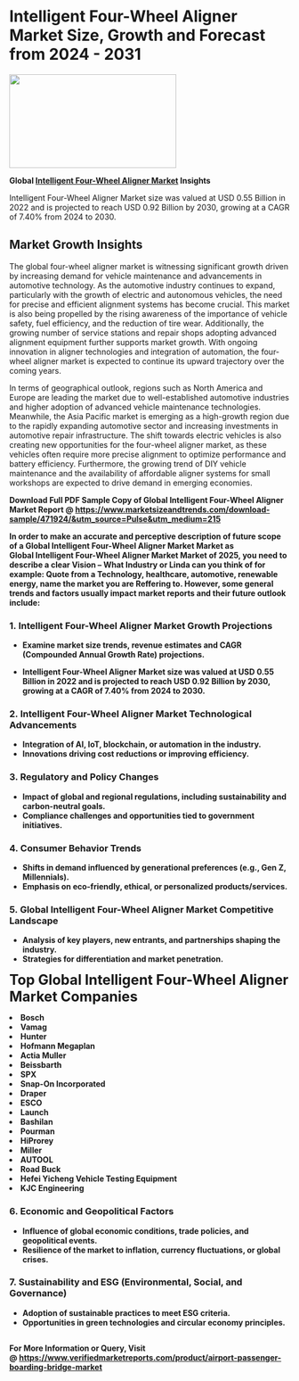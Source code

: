 <H1>Intelligent Four-Wheel Aligner Market Size, Growth and Forecast from 2024 - 2031</H1><img class="aligncenter size-medium wp-image-584254" src="https://thirdeyenews.in/wp-content/uploads/2024/09/Global-Market-Research-300x168.jpeg" alt="" width="300" height="168" /><p><strong>Global&nbsp;<a href="https://www.marketsizeandtrends.com/download-sample/471924/&amp;utm_source=Pulse&amp;utm_medium=215">Intelligent Four-Wheel Aligner Market</a> Insights</strong></p><p>Intelligent Four-Wheel Aligner Market size was valued at USD 0.55 Billion in 2022 and is projected to reach USD 0.92 Billion by 2030, growing at a CAGR of 7.40% from 2024 to 2030.</p><p><h2>Market Growth Insights</h2> <p>The global four-wheel aligner market is witnessing significant growth driven by increasing demand for vehicle maintenance and advancements in automotive technology. As the automotive industry continues to expand, particularly with the growth of electric and autonomous vehicles, the need for precise and efficient alignment systems has become crucial. This market is also being propelled by the rising awareness of the importance of vehicle safety, fuel efficiency, and the reduction of tire wear. Additionally, the growing number of service stations and repair shops adopting advanced alignment equipment further supports market growth. With ongoing innovation in aligner technologies and integration of automation, the four-wheel aligner market is expected to continue its upward trajectory over the coming years.</p> <p><strong></strong></p> <p>In terms of geographical outlook, regions such as North America and Europe are leading the market due to well-established automotive industries and higher adoption of advanced vehicle maintenance technologies. Meanwhile, the Asia Pacific market is emerging as a high-growth region due to the rapidly expanding automotive sector and increasing investments in automotive repair infrastructure. The shift towards electric vehicles is also creating new opportunities for the four-wheel aligner market, as these vehicles often require more precise alignment to optimize performance and battery efficiency. Furthermore, the growing trend of DIY vehicle maintenance and the availability of affordable aligner systems for small workshops are expected to drive demand in emerging economies.</p> <p><strong></p><p><span class=""><strong>Download Full PDF Sample Copy of Global Intelligent Four-Wheel Aligner Market Report</strong> @ <a href="https://www.marketsizeandtrends.com/download-sample/471924/&amp;utm_source=Pulse&amp;utm_medium=215" target="_blank">https://www.marketsizeandtrends.com/download-sample/471924/&amp;utm_source=Pulse&amp;utm_medium=215</a></span></p><p>In order to make an accurate and perceptive description of future scope of a Global&nbsp;Intelligent Four-Wheel Aligner Market Market as Global&nbsp;Intelligent Four-Wheel Aligner Market Market of 2025, you need to describe a clear Vision &ndash; What Industry or Linda can you think of for example: Quote from a Technology, healthcare, automotive, renewable energy, name the market you are Reffering to. However, some general trends and factors usually impact market reports and their future outlook include:</p><h3>1.&nbsp;<strong>Intelligent Four-Wheel Aligner Market Growth Projections</strong></h3><ul><li>Examine market size trends, revenue estimates and CAGR (Compounded Annual Growth Rate) projections.</li><li><p>Intelligent Four-Wheel Aligner Market size was valued at USD 0.55 Billion in 2022 and is projected to reach USD 0.92 Billion by 2030, growing at a CAGR of 7.40% from 2024 to 2030.</p></li></ul><h3>2.&nbsp;<strong>Intelligent Four-Wheel Aligner Market Technological Advancements</strong></h3><ul><li>Integration of AI, IoT, blockchain, or automation in the industry.</li><li>Innovations driving cost reductions or improving efficiency.</li></ul><h3>3.&nbsp;<strong>Regulatory and Policy Changes</strong></h3><ul><li>Impact of global and regional regulations, including sustainability and carbon-neutral goals.</li><li>Compliance challenges and opportunities tied to government initiatives.</li></ul><h3>4.&nbsp;<strong>Consumer Behavior Trends</strong></h3><ul><li>Shifts in demand influenced by generational preferences (e.g., Gen Z, Millennials).</li><li>Emphasis on eco-friendly, ethical, or personalized products/services.</li></ul><h3>5.&nbsp;<strong>Global Intelligent Four-Wheel Aligner Market Competitive Landscape</strong></h3><ul><li>Analysis of key players, new entrants, and partnerships shaping the industry.</li><li>Strategies for differentiation and market penetration.</li></ul><p data-pm-slice="1 1 []"><span style="color: inherit; font-family: inherit; font-size: 25px;">Top Global Intelligent Four-Wheel Aligner Market Companies</span></p><div class="" data-test-id=""><p><li>Bosch</li><li> Vamag</li><li> Hunter</li><li> Hofmann Megaplan</li><li> Actia Muller</li><li> Beissbarth</li><li> SPX</li><li> Snap-On Incorporated</li><li> Draper</li><li> ESCO</li><li> Launch</li><li> Bashilan</li><li> Pourman</li><li> HiProrey</li><li> Miller</li><li> AUTOOL</li><li> Road Buck</li><li> Hefei Yicheng Vehicle Testing Equipment</li><li> KJC Engineering</li></p></div><h3>6.&nbsp;<strong>Economic and Geopolitical Factors</strong></h3><ul><li>Influence of global economic conditions, trade policies, and geopolitical events.</li><li>Resilience of the market to inflation, currency fluctuations, or global crises.</li></ul><h3>7.&nbsp;<strong>Sustainability and ESG (Environmental, Social, and Governance)</strong></h3><ul><li>Adoption of sustainable practices to meet ESG criteria.</li><li>Opportunities in green technologies and circular economy principles.</li></ul><h2><strong style="font-size: 14px;">For More Information or Query, Visit @&nbsp;</strong><a style="background-color: #ffffff; font-size: 14px;" href="https://www.marketsizeandtrends.com/report/intelligent-four-wheel-aligner-market/" target="_blank">https://www.verifiedmarketreports.com/product/airport-passenger-boarding-bridge-market</a></h2>
